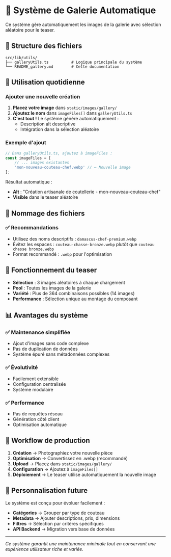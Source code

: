# 🎨 Système de Galerie Automatique

Ce système gère automatiquement les images de la galerie avec sélection aléatoire pour le teaser.

## 📁 Structure des fichiers

```
src/lib/utils/
├── galleryUtils.ts          # Logique principale du système
└── README_gallery.md        # Cette documentation
```

## 🚀 Utilisation quotidienne

### Ajouter une nouvelle création

1. **Placez votre image** dans `static/images/gallery/`
2. **Ajoutez le nom** dans `imageFiles[]` dans `galleryUtils.ts`
3. **C'est tout !** Le système génère automatiquement :
   - Description alt descriptive
   - Intégration dans la sélection aléatoire

### Exemple d'ajout

```typescript
// Dans galleryUtils.ts, ajoutez à imageFiles :
const imageFiles = [
	// ... images existantes
	'mon-nouveau-couteau-chef.webp' // ← Nouvelle image
];
```

Résultat automatique :

- **Alt** : "Création artisanale de coutellerie - mon-nouveau-couteau-chef"
- **Visible** dans le teaser aléatoire

## 🎯 Nommage des fichiers

### ✅ Recommandations

- Utilisez des noms descriptifs : `damascus-chef-premium.webp`
- Évitez les espaces : `couteau-chasse-bronze.webp` plutôt que `couteau chasse bronze.webp`
- Format recommandé : `.webp` pour l'optimisation

## 🎲 Fonctionnement du teaser

- **Sélection** : 3 images aléatoires à chaque chargement
- **Pool** : Toutes les images de la galerie
- **Variété** : Plus de 364 combinaisons possibles (14 images)
- **Performance** : Sélection unique au montage du composant

## 📊 Avantages du système

### ✅ Maintenance simplifiée

- Ajout d'images sans code complexe
- Pas de duplication de données
- Système épuré sans métadonnées complexes

### ✅ Évolutivité

- Facilement extensible
- Configuration centralisée
- Système modulaire

### ✅ Performance

- Pas de requêtes réseau
- Génération côté client
- Optimisation automatique

## 🔄 Workflow de production

1. **Création** → Photographiez votre nouvelle pièce
2. **Optimisation** → Convertissez en .webp (recommandé)
3. **Upload** → Placez dans `static/images/gallery/`
4. **Configuration** → Ajoutez à `imageFiles[]`
5. **Déploiement** → Le teaser utilise automatiquement la nouvelle image

## 🎨 Personnalisation future

Le système est conçu pour évoluer facilement :

- **Catégories** → Grouper par type de couteau
- **Metadata** → Ajouter descriptions, prix, dimensions
- **Filtres** → Sélection par critères spécifiques
- **API Backend** → Migration vers base de données

---

_Ce système garantit une maintenance minimale tout en conservant une expérience utilisateur riche et variée._
